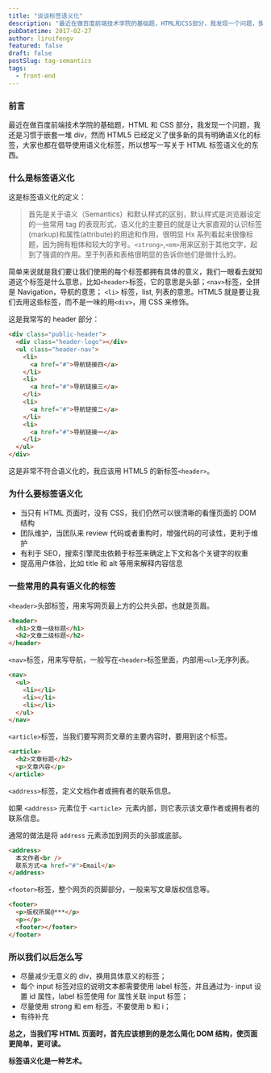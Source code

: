 ```yaml
---
title: "谈谈标签语义化"
description: "最近在做百度前端技术学院的基础题，HTML和CSS部分，我发现一个问题，我还是习惯于嵌套一堆div，然而HTML5已经定义了很多新的具有明确语义化的标签，大家也都在倡导使用语义化标签，所以想写一写关于HTML标签语义化的东西。"
pubDatetime: 2017-02-27
author: liruifengv
featured: false
draft: false
postSlug: tag-semantics
tags:
  - front-end
---
```


### 前言

最近在做百度前端技术学院的基础题，HTML 和 CSS 部分，我发现一个问题，我还是习惯于嵌套一堆 div，然而 HTML5 已经定义了很多新的具有明确语义化的标签，大家也都在倡导使用语义化标签，所以想写一写关于 HTML 标签语义化的东西。

### 什么是标签语义化

这是标签语义化的定义：

> 首先是关于语义（Semantics）和默认样式的区别，默认样式是浏览器设定的一些常用 tag 的表现形式，语义化的主要目的就是让大家直观的认识标签(markup)和属性(attribute)的用途和作用，很明显 Hx 系列看起来很像标题，因为拥有粗体和较大的字号。`<strong>`,`<em>`用来区别于其他文字，起到了强调的作用。至于列表和表格很明显的告诉你他们是做什么的。

简单来说就是我们要让我们使用的每个标签都拥有具体的意义，我们一眼看去就知道这个标签是什么意思，比如`<header>`标签，它的意思是头部；`<nav>`标签，全拼是 Navigation，导航的意思； `<li>` 标签，list, 列表的意思。HTML5 就是要让我们去用这些标签，而不是一味的用`<div>`，用 CSS 来修饰。

这是我常写的 header 部分：

```html
<div class="public-header">
  <div class="header-logo"></div>
  <ul class="header-nav">
    <li>
      <a href="#">导航链接四</a>
    </li>
    <li>
      <a href="#">导航链接三</a>
    </li>
    <li>
      <a href="#">导航链接二</a>
    </li>
    <li>
      <a href="#">导航链接一</a>
    </li>
  </ul>
</div>
```

这是非常不符合语义化的，我应该用 HTML5 的新标签`<header>`。

### 为什么要标签语义化

- 当只有 HTML 页面时，没有 CSS，我们仍然可以很清晰的看懂页面的 DOM 结构
- 团队维护，当团队来 review 代码或者重构时，增强代码的可读性，更利于维护
- 有利于 SEO，搜索引擎爬虫依赖于标签来确定上下文和各个关键字的权重
- 提高用户体验，比如 title 和 alt 等用来解释内容信息

### 一些常用的具有语义化的标签

`<header>`头部标签，用来写网页最上方的公共头部，也就是页眉。

```html
<header>
  <h1>文章一级标题</h1>
  <h2>文章二级标题</h2>
</header>
```

`<nav>`标签，用来写导航，一般写在`<header>`标签里面，内部用`<ul>`无序列表。

```html
<nav>
  <ul>
    <li></li>
    <li></li>
    <li></li>
  </ul>
</nav>
```

`<article>`标签，当我们要写网页文章的主要内容时，要用到这个标签。

```html
<article>
  <h2>文章标题</h2>
  <p>文章内容</p>
</article>
```

`<address>`标签，定义文档作者或拥有者的联系信息。

如果 `<address>` 元素位于 `<article> `元素内部，则它表示该文章作者或拥有者的联系信息。

通常的做法是将 `address` 元素添加到网页的头部或底部。

```html
<address>
  本文作者<br />
  联系方式<a href="#">Email</a>
</address>
```

`<footer>`标签，整个网页的页脚部分，一般来写文章版权信息等。

```html
<footer>
  <p>版权所属@***</p>
  <p></p>
  <footer></footer>
</footer>
```

### 所以我们以后怎么写

- 尽量减少无意义的 div，换用具体意义的标签；
- 每个 input 标签对应的说明文本都需要使用 label 标签，并且通过为- input 设置 id 属性，label 标签使用 for 属性关联 input 标签；
- 尽量使用 strong 和 em 标签，不要使用 b 和 i；
- 有待补充

**总之，当我们写 HTML 页面时，首先应该想到的是怎么简化 DOM 结构，使页面更简单，更可读。**

**标签语义化是一种艺术。**

